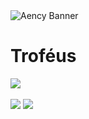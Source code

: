 <img src="https://aencyold.netlify.app/cdn/img/aency_banner_rc.png" alt="Aency Banner">

# Troféus
![](https://github-profile-trophy.vercel.app/?username=aencyco&theme=radical&no-frame=true&no-bg=true&margin-w=4)
<br><br>
![](https://github-readme-stats.vercel.app/api?username=aencyco&theme=dark&hide_border=false&include_all_commits=true&count_private=true) ![](https://github-readme-streak-stats.herokuapp.com/?user=aencyco&theme=dark&hide_border=false)<br/>

<!--
<img src="https://myreadme.vercel.app/api/embed/aencyco?panels=userstatistics,toprepositories,toplanguages,commitgraph" alt="reimaginedreadme" /><br>
-->

<!--
  Ver depois
  https://github.com/madushadhanushka/github-readme
-->
